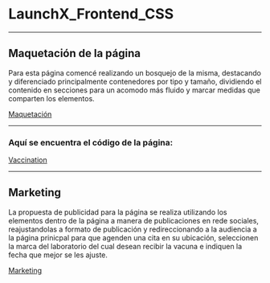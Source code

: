 # LaunchX_Frontend_CSS
<hr>

## Maquetación de la página

Para esta página comencé realizando un bosquejo de la misma, destacando y diferenciado principalmente contenedores por tipo y tamaño, dividiendo el contenido en secciones para un acomodo más fluido y marcar medidas que comparten los elementos.

<a href="images/vaxDraft.pdf">Maquetación</a>

<hr>

### Aquí se encuentra el código de la página:
<a href="vax.html">Vaccination</a>

<hr>

## Marketing

La propuesta de publicidad para la página se realiza utilizando los elementos dentro de la página a manera de publicaciones en rede sociales, reajustandolas a formato de publicación y redireccionando a la audiencia a la página prinicpal para que agenden una cita en su ubicación, seleccionen la marca del laboratorio del cual desean recibir la vacuna e indiquen la fecha que mejor se les ajuste.

<a href="images/vaxMarketing.pdf">Marketing</a>
<br>

